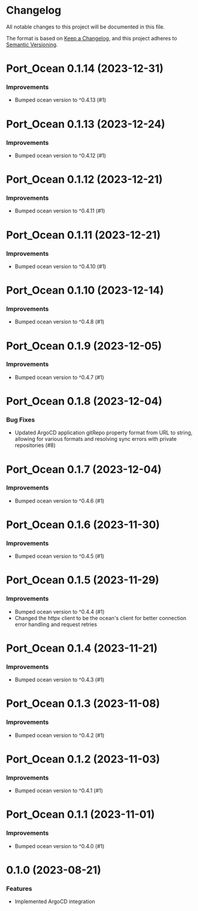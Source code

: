 # Changelog

All notable changes to this project will be documented in this file.

The format is based on [Keep a Changelog](https://keepachangelog.com/en/1.0.0/),
and this project adheres to [Semantic Versioning](https://semver.org/spec/v2.0.0.html).

<!-- towncrier release notes start -->

# Port_Ocean 0.1.14 (2023-12-31)

### Improvements

- Bumped ocean version to ^0.4.13 (#1)


# Port_Ocean 0.1.13 (2023-12-24)

### Improvements

- Bumped ocean version to ^0.4.12 (#1)


# Port_Ocean 0.1.12 (2023-12-21)

### Improvements

- Bumped ocean version to ^0.4.11 (#1)


# Port_Ocean 0.1.11 (2023-12-21)

### Improvements

- Bumped ocean version to ^0.4.10 (#1)


# Port_Ocean 0.1.10 (2023-12-14)

### Improvements

- Bumped ocean version to ^0.4.8 (#1)


# Port_Ocean 0.1.9 (2023-12-05)

### Improvements

- Bumped ocean version to ^0.4.7 (#1)


# Port_Ocean 0.1.8 (2023-12-04)

### Bug Fixes

- Updated ArgoCD application gitRepo property format from URL to string, allowing for various formats and resolving sync errors with private repositories (#8)


# Port_Ocean 0.1.7 (2023-12-04)

### Improvements

- Bumped ocean version to ^0.4.6 (#1)


# Port_Ocean 0.1.6 (2023-11-30)

### Improvements

- Bumped ocean version to ^0.4.5 (#1)


# Port_Ocean 0.1.5 (2023-11-29)

### Improvements

- Bumped ocean version to ^0.4.4 (#1)
- Changed the httpx client to be the ocean's client for better connection error handling and request retries


# Port_Ocean 0.1.4 (2023-11-21)

### Improvements

- Bumped ocean version to ^0.4.3 (#1)


# Port_Ocean 0.1.3 (2023-11-08)

### Improvements

- Bumped ocean version to ^0.4.2 (#1)


# Port_Ocean 0.1.2 (2023-11-03)

### Improvements

- Bumped ocean version to ^0.4.1 (#1)


# Port_Ocean 0.1.1 (2023-11-01)

### Improvements

- Bumped ocean version to ^0.4.0 (#1)


# 0.1.0 (2023-08-21)

### Features

- Implemented ArgoCD integration
